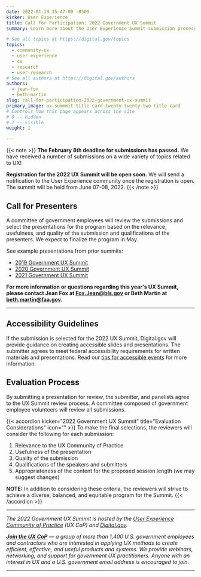 ```yaml
---
date: 2022-01-19 15:47:00 -0500
kicker: User Experience
title: Call for Participation: 2022 Government UX Summit
summary: Learn more about the User Experience Summit submission process, and submit your presentations for consideration!

# See all topics at https://digital.gov/topics
topics:
  - community-ux
  - user-experience
  - cx
  - research
  - user-research
# See all authors at https://digital.gov/authors
authors:
  - jean-fox
  - beth-martin
slug: call-for-participation-2022-government-ux-summit
primary_image: ux-summmit-title-card-twenty-twenty-two-title-card
# Controls how this page appears across the site
# 0 -- hidden
# 1 -- visible
weight: 1

---
```


{{< note >}}
**The February 8th deadline for submissions has passed.**
We have received a number of submissions on a wide variety of topics related to UX!

**Registration for the 2022 UX Summit will be open soon.**
We will send a notification to the User Experience community once the registration is open. The summit will be held from June 07-08, 2022.
{{< /note >}}

## Call for Presenters

A committee of government employees will review the submissions and select the presentations for the program based on the relevance, usefulness, and quality of the submission and qualifications of the presenters. We expect to finalize the program in May.

See example presentations from prior summits:

* [2019 Government UX Summit](https://digital.gov/event/2019/05/15/2019-government-ux-summit/)
* [2020 Government UX Summit](https://digital.gov/event/2020/07/28/2020-government-ux-summit/)
* [2021 Government UX Summit](https://digital.gov/event/2021/06/22/2021-user-experience-summit/)

**For more information or questions regarding this year's UX Summit, please contact Jean Fox at [Fox.Jean@bls.gov](mailto:Fox.Jean@bls.gov) or Beth Martin at [beth.martin@faa.gov](mailto:Beth.martin@faa.gov).**

- - -

## Accessibility Guidelines

If the submission is selected for the 2022 UX Summit, Digital.gov will provide guidance on creating accessible slides and presentations. The submitter agrees to meet federal accessibility requirements for written materials and presentations. Read our [tips for accessible events](https://github.com/GSA/digitalgov.gov/wiki/Accessible-Event-Tips) for more information.

## Evaluation Process 

By submitting a presentation for review, the submitter, and panelists agree to the UX Summit review process. A committee composed of government employee volunteers will review all submissions.

{{< accordion kicker="2022 Government UX Summit" title="Evaluation Considerations" icon="" >}} To make the final selections, the reviewers will consider the following for each submission:

1. Relevance to the UX Community of Practice
2. Usefulness of the presentation
3. Quality of the submission
4. Qualifications of the speakers and submitters
5. Appropriateness of the content for the proposed session length (we may suggest changes)

**NOTE:** In addition to considering these criteria, the reviewers will strive to achieve a diverse, balanced, and equitable program for the Summit.
{{< /accordion >}}

- - -

_The 2022 Government UX Summit is hosted by the [User Experience Community of Practice](https://digital.gov/communities/user-experience/) (UX CoP) and [Digital.gov](https://digital.gov/about/)._

_[**Join the UX CoP**](https://digital.gov/communities/user-experience/) — a group of more than 1,400 U.S. government employees and contractors who are interested in applying UX methods to create efficient, effective, and useful products and systems. We provide webinars, networking, and support for government UX practitioners. Anyone with an interest in UX and a U.S. government email address is encouraged to join._

- - -
